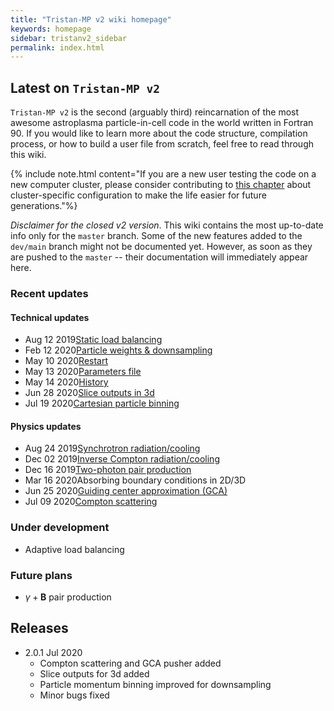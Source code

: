```yaml
---
title: "Tristan-MP v2 wiki homepage"
keywords: homepage
sidebar: tristanv2_sidebar
permalink: index.html
---
```


## Latest on `Tristan-MP v2`

`Tristan-MP v2` is the second (arguably third) reincarnation of the most awesome astroplasma particle-in-cell code in the world written in Fortran 90. If you would like to learn more about the code structure, compilation process, or how to build a user file from scratch, feel free to read through this wiki.

{% include note.html content="If you are a new user testing the code on a new computer cluster, please consider contributing to [this chapter](https://ntoles.github.io/tristan-wiki/tristanv2-configure.html#cluster-specific-customization) about cluster-specific configuration to make the life easier for future generations."%}

_Disclaimer for the closed v2 version_. This wiki contains the most up-to-date info only for the `master` branch. Some of the new features added to the `dev/main` branch might not be documented yet. However, as soon as they are pushed to the `master` -- their documentation will immediately appear here.

### Recent updates

#### Technical updates
* <span class='date'>Aug 12 2019</span>[Static load balancing](tristanv2-loadbal.html#static-load-balancing)
* <span class='date'>Feb 12 2020</span>[Particle weights & downsampling](tristanv2-downsampling.html)
* <span class='date'>May 10 2020</span>[Restart](tristanv2-restart.html)
* <span class='date'>May 13 2020</span>[Parameters file](tristanv2-visualization.html#parameters)
* <span class='date'>May 14 2020</span>[History](tristanv2-visualization.html#history)
* <span class='date'>Jun 28 2020</span>[Slice outputs in 3d](tristanv2-visualization.html#slices-for-3d-only)
* <span class='date'>Jul 19 2020</span>[Cartesian particle binning](tristanv2-downsampling.html#cartesian-binning)

#### Physics updates
* <span class='date'>Aug 24 2019</span>[Synchrotron radiation/cooling](tristanv2-radiation.html#synchrotron-cooling)
* <span class='date'>Dec 02 2019</span>[Inverse Compton radiation/cooling](tristanv2-radiation.html#inverse-compton-cooling)
* <span class='date'>Dec 16 2019</span>[Two-photon pair production](tristanv2-qed.html)
* <span class='date'>Mar 16 2020</span>Absorbing boundary conditions in 2D/3D
* <span class='date'>Jun 25 2020</span>[Guiding center approximation (GCA)](tristanv2-algorithms.html#guiding-center-approximation)
* <span class='date'>Jul 09 2020</span>[Compton scattering](tristanv2-qed.html#compton-scattering)

### Under development

* Adaptive load balancing

### Future plans

* $\gamma + \boldsymbol{B}$ pair production

## Releases
* 2.0.1 <span class='date'>Jul 2020</span>
  * Compton scattering and GCA pusher added
  * Slice outputs for 3d added
  * Particle momentum binning improved for downsampling
  * Minor bugs fixed
